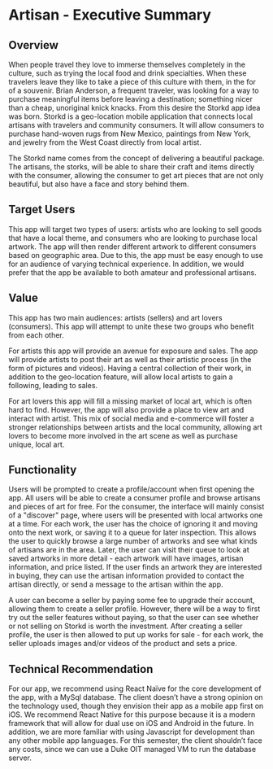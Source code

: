# Artisan - Executive Summary

## Overview

When people travel they love to immerse themselves completely in the culture, such as trying the local food and drink specialties.  When these travelers leave they like to take a piece of this culture with them, in the for of a souvenir. Brian Anderson, a frequent traveler, was looking for a way to purchase meaningful items before leaving a destination; something nicer than a cheap, unoriginal knick knacks.  From this desire the Storkd app idea was born.  Storkd is a geo-location mobile application that connects local artisans with travelers and community consumers.  It will allow consumers to purchase hand-woven rugs from New Mexico, paintings from New York, and jewelry from the West Coast directly from local artist.

The Storkd name comes from the concept of delivering a beautiful package.  The artisans, the storks, will be able to share their craft and items directly with the consumer, allowing the consumer to get art pieces that are not only beautiful, but also have a face and story behind them.

## Target Users

This app will target two types of users: artists who are looking to sell goods that have a local theme, and consumers who are looking to purchase local artwork. The app will then render different artwork to different consumers based on geographic area. Due to this, the app must be easy enough to use for an audience of varying technical experience. In addition, we would prefer that the app be available to both amateur and professional artisans.  

## Value

This app has two main audiences: artists (sellers) and art lovers (consumers).  This app will attempt to unite these two groups who benefit from each other.

For artists this app will provide an avenue for exposure and sales.  The app will provide artists to post their art as well as their artistic process (in the form of pictures and videos).  Having a central collection of their work, in addition to the geo-location feature, will allow local artists to gain a following, leading to sales.  

For art lovers this app will fill a missing market of local art, which is often hard to find. However, the app will also provide a place to view art and interact with artist.  This mix of social media and e-commerce will foster a stronger relationships between artists and the local community, allowing art lovers to become more involved in the art scene as well as purchase unique, local art.

## Functionality

Users will be prompted to create a profile/account when first opening the app. All users will be able to create a consumer profile and browse artisans and pieces of art for free. For the consumer, the interface will mainly consist of a "discover" page, where users will be presented with local artworks one at a time. For each work, the user has the choice of ignoring it and moving onto the next work, or saving it to a queue for later inspection. This allows the user to quickly browse a large number of artworks and see what kinds of artisans are in the area. Later, the user can visit their queue to look at saved artworks in more detail - each artwork will have images, artisan information, and price listed. If the user finds an artwork they are interested in buying, they can use the artisan information provided to contact the artisan directly, or send a message to the artisan within the app.

A user can become a seller by paying some fee to upgrade their account, allowing them to create a seller profile. However, there will be a way to first try out the seller features without paying, so that the user can see whether or not selling on Storkd is worth the investment. After creating a seller profile, the user is then allowed to put up works for sale - for each work, the seller uploads images and/or videos of the product and sets a price.

## Technical Recommendation

For our app, we recommend using React Naïve for the core development of the app, with a MySql database. The client doesn’t have a strong opinion on the technology used, though they envision their app as a mobile app first on iOS. We recommend React Native for this purpose because it is a modern framework that will allow for dual use on iOS and Android in the future. In addition, we are more familiar with using Javascript for development than any other mobile app languages. For this semester, the client shouldn’t face any costs, since we can use a Duke OIT managed VM to run the database server.  
